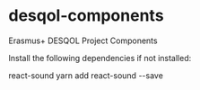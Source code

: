 # desqol-components
Erasmus+ DESQOL Project Components

Install the following dependencies if not installed:

react-sound
yarn add react-sound --save
